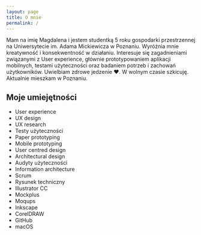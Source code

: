 ```yaml
---
layout: page
title: O mnie
permalink: /
---
```

<div class="container">
	<div class="item">
		<div class="flow">
			<p>Mam na imię Magdalena i&nbsp;jestem studentką 5 roku gospodarki przestrzennej na Uniwersytecie im. Adama Mickiewicza w Poznaniu. Wyróżnia mnie kreatywność i&nbsp;konsekwentność w&nbsp;działaniu. Interesuje się zagadnieniami związanymi z&nbsp;User experience, głównie prototypowaniem aplikacji mobilnych, testami użyteczności oraz badaniem potrzeb i&nbsp;zachowań użytkowników. Uwielbiam zdrowe jedzenie&nbsp;&#9829;. W&nbsp;wolnym czasie szkicuję. Aktualnie mieszkam w&nbsp;Poznaniu.</p>
			<div class="photo"></div>
		</div>
		<h2> Moje umiejętności </h2>
		<ul class="skills">
			<li class="skill">User experience</li>
			<li class="skill">UX design</li>
			<li class="skill">UX research</li>
			<li class="skill">Testy użyteczności</li>
			<li class="skill">Paper prototyping</li>
			<li class="skill">Mobile prototyping</li>
			<li class="skill">User centred design</li>
			<li class="skill">Architectural design</li>
			<li class="skill">Audyty użyteczności</li>
			<li class="skill">Information architecture</li>
			<li class="skill">Scrum</li>
			<li class="skill">Rysunek techniczny</li>
			<li class="skill">Illustrator CC</li>
			<li class="skill">Mockplus</li>
			<li class="skill">Moqups</li>
			<li class="skill">Inkscape</li>
			<li class="skill">CorelDRAW</li>
			<li class="skill">GitHub</li>
			<li class="skill">macOS</li>					
		</ul>
	</div>
</div>

